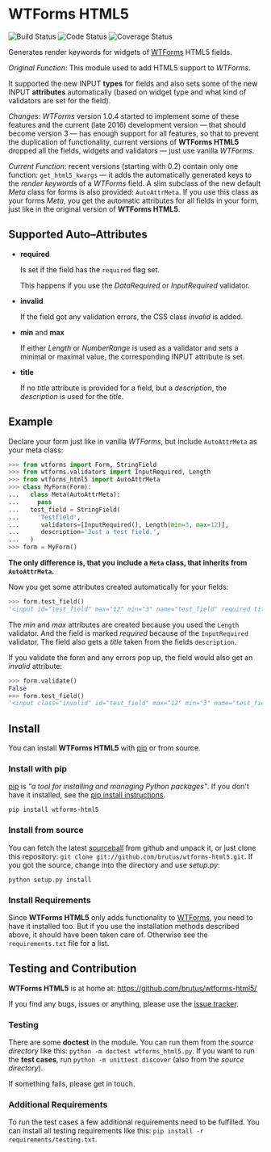 # WTForms HTML5

![Build Status][badge-travis] ![Code Status][badge-landscape] ![Coverage Status][badge-coveralls]

Generates render keywords for widgets of [WTForms][] HTML5 fields.

_Original Function_: This module used to add HTML5 support to _WTForms_.

It supported the new INPUT __types__ for fields and also sets some of the new
INPUT __attributes__ automatically (based on widget type and what kind of
validators are set for the field).

_Changes_: _WTForms_ version 1.0.4 started to implement some of these features
and the current (late 2016) development version — that should become version 3 —
has enough support for all features, so that to prevent the duplication of
functionality, current versions of __WTForms HTML5__ dropped all the fields,
widgets and validators — just use vanilla _WTForms_.

_Current Function_: recent versions (starting with 0.2) contain only one
function: `get_html5_kwargs` — it adds the automatically generated keys to the
_render keywords_ of a _WTForms_ field. A slim subclass of the new default
_Meta_ class for forms is also provided: `AutoAttrMeta`. If you use this class
as your forms _Meta_, you get the automatic attributes for all fields in your
form, just like in the original version of __WTForms HTML5__.


## Supported Auto–Attributes

- __required__

  Is set if the field has the ``required`` flag set.

  This happens if you use the _DataRequired_ or _InputRequired_ validator.

- __invalid__

  If the field got any validation errors, the CSS class _invalid_ is added.

- __min__ and __max__

  If either _Length_ or _NumberRange_ is used as a validator and sets a minimal
  or maximal value, the corresponding INPUT attribute is set.

- __title__

  If no _title_ attribute is provided for a field, but a _description_, the
  _description_ is used for the _title_.


## Example

Declare your form just like in vanilla _WTForms_, but include `AutoAttrMeta`
as your meta class:

```py
>>> from wtforms import Form, StringField
>>> from wtforms.validators import InputRequired, Length
>>> from wtforms_html5 import AutoAttrMeta
>>> class MyForm(Form):
...   class Meta(AutoAttrMeta):
...     pass
...   test_field = StringField(
...     'Testfield',
...      validators=[InputRequired(), Length(min=3, max=12)],
...      description='Just a test field.',
...   )
>>> form = MyForm()
```

__The only difference is, that you include a `Meta` class, that inherits from
`AutoAttrMeta`.__

Now you get some attributes created automatically for your fields:

```py
>>> form.test_field()
'<input id="test_field" max="12" min="3" name="test_field" required title="Just a test field." type="text" value="">'
```

The _min_ and _max_ attributes are created because you used the `Length`
validator. And the field is marked _required_ because of the `InputRequired` validator. The field also gets a _title_ taken from the fields `description`.

If you validate the form and any errors pop up, the field would also get an
_invalid_ attribute:

```py
>>> form.validate()
False
>>> form.test_field()
'<input class="invalid" id="test_field" max="12" min="3" name="test_field" required title="Just a test field." type="text" value="">'
```


## Install

You can install __WTForms HTML5__ with [pip][] or from source.

### Install with pip

[pip][] is _"a tool for installing and managing Python packages"_. If you don't
have it installed, see the [pip install instructions][].

`pip install wtforms-html5`

### Install from source

You can fetch the latest [sourceball][] from github and unpack it, or just
clone this repository: `git clone git://github.com/brutus/wtforms-html5.git`.
If you got the source, change into the directory and use _setup.py_:

`python setup.py install`

### Install Requirements

Since __WTForms HTML5__ only adds functionality to [WTForms][], you need to
have it installed too. But if you use the installation methods described
above, it should have been taken care of. Otherwise see the `requirements.txt`
file for a list.


## Testing and Contribution

__WTForms HTML5__ is at home at: https://github.com/brutus/wtforms-html5/

If you find any bugs, issues or anything, please use the [issue tracker][].

### Testing

There are some __doctest__ in the module. You can run them from the _source
directory_ like this: `python -m doctest wtforms_html5.py`. If you want to
run the __test cases__, run `python -m unittest discover`  (also from the
_source directory_).

If something fails, please get in touch.

### Additional Requirements

To run the test cases a few additional requirements need to be fulfilled. You
can install all testing requirements like this: ``pip install -r
requirements/testing.txt``.



[home]: https://github.com/brutus/wtforms-html5/
[sourceball]: https://github.com/brutus/wtforms-html5/zipball/master
[issue tracker]: https://github.com/brutus/wtforms-html5/issues

[WTForms]: http://wtforms.simplecodes.com/
[pip]: http://www.pip-installer.org/en/latest/index.html
[pip install instructions]: http://www.pip-installer.org/en/latest/installing.html

[badge-travis]: https://api.travis-ci.org/brutus/wtforms-html5.svg?branch=master
[badge-landscape]: https://landscape.io/github/brutus/wtforms-html5/master/landscape.svg?style=flat
[badge-coveralls]: https://coveralls.io/repos/github/brutus/wtforms-html5/badge.svg?branch=master
